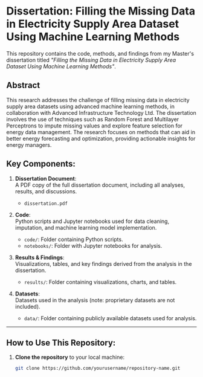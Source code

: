 # Dissertation: Filling the Missing Data in Electricity Supply Area Dataset Using Machine Learning Methods

This repository contains the code, methods, and findings from my Master's dissertation titled *"Filling the Missing Data in Electricity Supply Area Dataset Using Machine Learning Methods"*.

## Abstract
This research addresses the challenge of filling missing data in electricity supply area datasets using advanced machine learning methods, in collaboration with Advanced Infrastructure Technology Ltd. The dissertation involves the use of techniques such as Random Forest and Multilayer Perceptrons to impute missing values and explore feature selection for energy data management. The research focuses on methods that can aid in better energy forecasting and optimization, providing actionable insights for energy managers.

## Key Components:
1. **Dissertation Document**:  
   A PDF copy of the full dissertation document, including all analyses, results, and discussions.
   - `dissertation.pdf`

2. **Code**:  
   Python scripts and Jupyter notebooks used for data cleaning, imputation, and machine learning model implementation.
   - `code/`: Folder containing Python scripts.
   - `notebooks/`: Folder with Jupyter notebooks for analysis.

3. **Results & Findings**:  
   Visualizations, tables, and key findings derived from the analysis in the dissertation.
   - `results/`: Folder containing visualizations, charts, and tables.

4. **Datasets**:  
   Datasets used in the analysis (note: proprietary datasets are not included).
   - `data/`: Folder containing publicly available datasets used for analysis.

---

## How to Use This Repository:
1. **Clone the repository** to your local machine:
   ```bash
   git clone https://github.com/yourusername/repository-name.git
